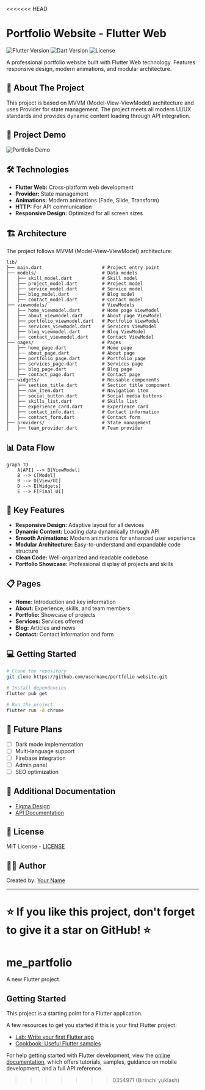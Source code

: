 <<<<<<< HEAD
# Portfolio Website - Flutter Web

![Flutter Version](https://img.shields.io/badge/Flutter-3.10.0+-blue.svg)
![Dart Version](https://img.shields.io/badge/Dart-3.0.0+-blue.svg)
![License](https://img.shields.io/badge/License-MIT-green.svg)

A professional portfolio website built with Flutter Web technology. Features responsive design, modern animations, and modular architecture.

## 🚀 About The Project

This project is based on MVVM (Model-View-ViewModel) architecture and uses Provider for state management. The project meets all modern UI/UX standards and provides dynamic content loading through API integration.

## 📱 Project Demo

![Portfolio Demo](https://via.placeholder.com/800x400?text=Portfolio+Demo)

## 🛠️ Technologies

- **Flutter Web:** Cross-platform web development
- **Provider:** State management
- **Animations:** Modern animations (Fade, Slide, Transform)
- **HTTP:** For API communication
- **Responsive Design:** Optimized for all screen sizes

## 🏗️ Architecture

The project follows MVVM (Model-View-ViewModel) architecture:

```
lib/
├── main.dart                      # Project entry point
├── models/                        # Data models
│   ├── skill_model.dart           # Skill model
│   ├── project_model.dart         # Project model
│   ├── service_model.dart         # Service model
│   ├── blog_model.dart            # Blog model
│   ├── contact_model.dart         # Contact model
├── viewmodels/                    # ViewModels
│   ├── home_viewmodel.dart        # Home page ViewModel
│   ├── about_viewmodel.dart       # About page ViewModel
│   ├── portfolio_viewmodel.dart   # Portfolio ViewModel
│   ├── services_viewmodel.dart    # Services ViewModel
│   ├── blog_viewmodel.dart        # Blog ViewModel
│   ├── contact_viewmodel.dart     # Contact ViewModel
├── pages/                         # Pages
│   ├── home_page.dart             # Home page
│   ├── about_page.dart            # About page
│   ├── portfolio_page.dart        # Portfolio page
│   ├── services_page.dart         # Services page
│   ├── blog_page.dart             # Blog page
│   ├── contact_page.dart          # Contact page
├── widgets/                       # Reusable components
│   ├── section_title.dart         # Section title component
│   ├── nav_item.dart              # Navigation item
│   ├── social_button.dart         # Social media buttons
│   ├── skills_list.dart           # Skills list
│   ├── experience_card.dart       # Experience card
│   ├── contact_info.dart          # Contact information
│   ├── contact_form.dart          # Contact form
├── providers/                     # State management
│   ├── team_provider.dart         # Team provider
```

## 📊 Data Flow

```mermaid
graph TD
    A[API] --> B[ViewModel]
    B --> C[Model]
    B --> D[View/UI]
    D --> E[Widgets]
    E --> F[Final UI]
```

## 🌟 Key Features

- **Responsive Design:** Adaptive layout for all devices
- **Dynamic Content:** Loading data dynamically through API
- **Smooth Animations:** Modern animations for enhanced user experience
- **Modular Architecture:** Easy-to-understand and expandable code structure
- **Clean Code:** Well-organized and readable codebase
- **Portfolio Showcase:** Professional display of projects and skills

## 📋 Pages

- **Home:** Introduction and key information
- **About:** Experience, skills, and team members
- **Portfolio:** Showcase of projects
- **Services:** Services offered
- **Blog:** Articles and news
- **Contact:** Contact information and form

## 💻 Getting Started

```bash
# Clone the repository
git clone https://github.com/username/portfolio-website.git

# Install dependencies
flutter pub get

# Run the project
flutter run -d chrome
```

## 🧪 Future Plans

- [ ] Dark mode implementation
- [ ] Multi-language support
- [ ] Firebase integration
- [ ] Admin panel
- [ ] SEO optimization

## 📘 Additional Documentation

- [Figma Design](https://figma.com/url-to-design)
- [API Documentation](https://api-docs-url)

## 📝 License

MIT License - [LICENSE](LICENSE)

## 👨‍💻 Author

Created by: [Your Name](https://github.com/username)

---

⭐️ If you like this project, don't forget to give it a star on GitHub! ⭐️
=======
# me_partfolio

A new Flutter project.

## Getting Started

This project is a starting point for a Flutter application.

A few resources to get you started if this is your first Flutter project:

- [Lab: Write your first Flutter app](https://docs.flutter.dev/get-started/codelab)
- [Cookbook: Useful Flutter samples](https://docs.flutter.dev/cookbook)

For help getting started with Flutter development, view the
[online documentation](https://docs.flutter.dev/), which offers tutorials,
samples, guidance on mobile development, and a full API reference.
>>>>>>> 0354971 (Birinchi yuklash)
